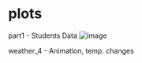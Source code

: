 # plots
part1 - Students Data
![image](https://user-images.githubusercontent.com/106810534/188603397-e6a0a3c6-84e3-4f26-92fe-10dd5f3e30a7.png)

weather_4 - Animation, temp. changes
